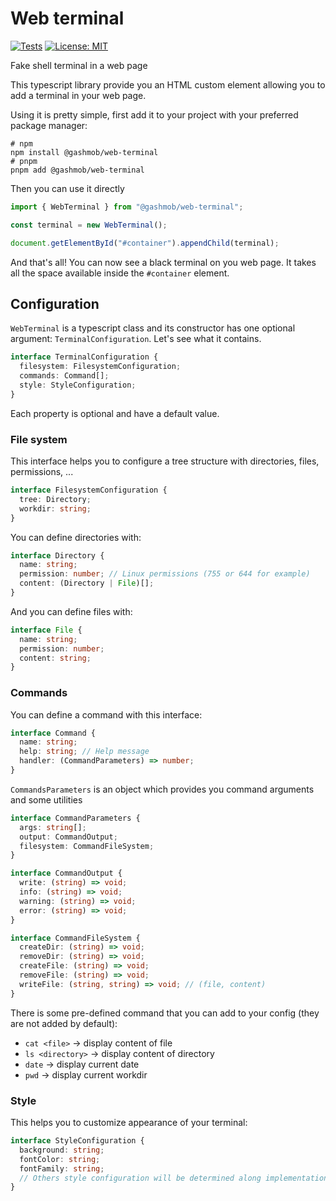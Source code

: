 # Web terminal

[![Tests](https://github.com/Gashmob/web-terminal/actions/workflows/tests.yml/badge.svg?branch=master)](https://github.com/Gashmob/web-terminal/actions/workflows/tests.yml)
[![License: MIT](https://img.shields.io/badge/License-MIT-yellow.svg)](https://opensource.org/licenses/MIT)

Fake shell terminal in a web page

This typescript library provide you an HTML custom element allowing you to add a terminal in your web page.

Using it is pretty simple, first add it to your project with your preferred package manager:

```shell
# npm
npm install @gashmob/web-terminal
# pnpm
pnpm add @gashmob/web-terminal
```

Then you can use it directly

```ts
import { WebTerminal } from "@gashmob/web-terminal";

const terminal = new WebTerminal();

document.getElementById("#container").appendChild(terminal);
```

And that's all! You can now see a black terminal on you web page. It takes all the space available inside
the `#container` element.

## Configuration

`WebTerminal` is a typescript class and its constructor has one optional argument: `TerminalConfiguration`. Let's see
what it contains.

```ts
interface TerminalConfiguration {
  filesystem: FilesystemConfiguration;
  commands: Command[];
  style: StyleConfiguration;
}
```

Each property is optional and have a default value.

### File system

This interface helps you to configure a tree structure with directories, files, permissions, ...

```ts
interface FilesystemConfiguration {
  tree: Directory;
  workdir: string;
}
```

You can define directories with:

```ts
interface Directory {
  name: string;
  permission: number; // Linux permissions (755 or 644 for example)
  content: (Directory | File)[];
}
```

And you can define files with:

```ts
interface File {
  name: string;
  permission: number;
  content: string;
}
```

### Commands

You can define a command with this interface:

```ts
interface Command {
  name: string;
  help: string; // Help message
  handler: (CommandParameters) => number;
}
```

`CommandsParameters` is an object which provides you command arguments and some utilities

```ts
interface CommandParameters {
  args: string[];
  output: CommandOutput;
  filesystem: CommandFileSystem;
}

interface CommandOutput {
  write: (string) => void;
  info: (string) => void;
  warning: (string) => void;
  error: (string) => void;
}

interface CommandFileSystem {
  createDir: (string) => void;
  removeDir: (string) => void;
  createFile: (string) => void;
  removeFile: (string) => void;
  writeFile: (string, string) => void; // (file, content)
}
```

There is some pre-defined command that you can add to your config (they are not added by default):

- `cat <file>` -> display content of file
- `ls <directory>` -> display content of directory
- `date` -> display current date
- `pwd` -> display current workdir

### Style

This helps you to customize appearance of your terminal:

```ts
interface StyleConfiguration {
  background: string;
  fontColor: string;
  fontFamily: string;
  // Others style configuration will be determined along implementation
}
```
